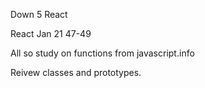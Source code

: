 Down 5 React 

React Jan 21 47-49

All so study on functions from javascript.info 

Reivew classes and prototypes.